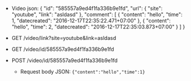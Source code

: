- Video json:
    {
      "id": "585557a9ed4f1fa336b9e1fd",
      "url": {
        "site": "youtube",
        "link": "asldasd"
      },
      "comment": [
        {
          "content": "hello",
          "time": 1,
          "datecreated": "2016-12-17T22:35:22.471+07:00"
        },
        {
          "content": "hello",
          "time": 2,
          "datecreated": "2016-12-17T22:35:03.873+07:00"
        }
      ]
    }

- GET /video/link?site=youtube&link=asldasd

- GET /video/id/585557a9ed4f1fa336b9e1fd

- POST /video/id/585557a9ed4f1fa336b9e1fd

  - Request body JSON: `{"content":"hello","time":1}`